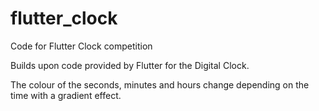 # flutter_clock
Code for Flutter Clock competition

Builds upon code provided by Flutter for the Digital Clock.

The colour of the seconds, minutes and hours change depending on the time with a gradient effect.
